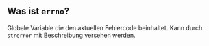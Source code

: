 Was ist ``errno``?
---
Globale Variable die den aktuellen Fehlercode beinhaltet.
Kann durch ``strerror`` mit Beschreibung versehen werden.